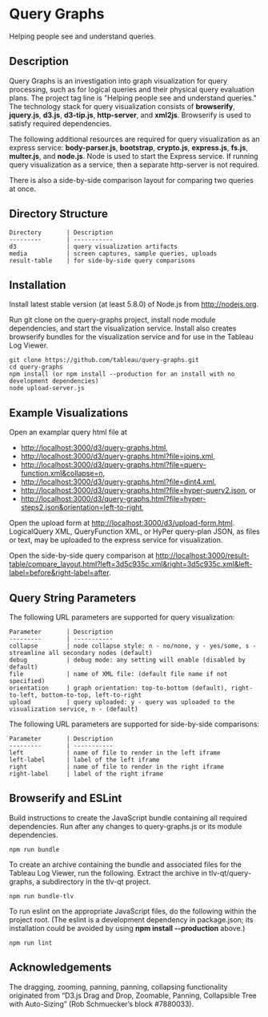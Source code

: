 Query Graphs
============

Helping people see and understand queries.

Description
-----------

Query Graphs is an investigation into graph visualization for query processing, such as for logical queries and their physical
query evaluation plans. The project tag line is "Helping people see and understand queries."
The technology stack for query visualization consists of
**browserify**, 
**jquery.js**,
**d3.js**,
**d3-tip.js**, 
**http-server**, and
**xml2js**.
Browserify is used to satisfy required dependencies.

The following additional resources are required for query visualization as an express service:
**body-parser.js**,
**bootstrap**,
**crypto.js**,
**express.js**,
**fs.js**,
**multer.js**, and
**node.js**.
Node is used to start the Express service.
If running query visualization as a service, then a separate http-server is not required.

There is also a side-by-side comparison layout for comparing two queries at once.

Directory Structure
-------------------

```
Directory       | Description
---------       | -----------
d3              | query visualization artifacts
media           | screen captures, sample queries, uploads
result-table    | for side-by-side query comparisons
```

Installation
------------

Install latest stable version (at least 5.8.0) of Node.js from <http://nodejs.org>.

Run git clone on the query-graphs project, install node module dependencies, and
start the visualization service.
Install also creates browserify bundles for the visualization service and for use in the Tableau Log Viewer.

```shell
git clone https://github.com/tableau/query-graphs.git
cd query-graphs
npm install (or npm install --production for an install with no development dependencies)
node upload-server.js
```

Example Visualizations
----------------------

Open an examplar query html file at 
* <http://localhost:3000/d3/query-graphs.html>, 
* <http://localhost:3000/d3/query-graphs.html?file=joins.xml>,
* <http://localhost:3000/d3/query-graphs.html?file=query-function.xml&collapse=n>,
* <http://localhost:3000/d3/query-graphs.html?file=dint4.xml>,
* <http://localhost:3000/d3/query-graphs.html?file=hyper-query2.json>, or
* <http://localhost:3000/d3/query-graphs.html?file=hyper-steps2.json&orientation=left-to-right>,

Open the upload form at 
<http://localhost:3000/d3/upload-form.html>.
LogicalQuery XML, QueryFunction XML, or HyPer query-plan JSON, as files or text, 
may be uploaded to the express service for visualization.

Open the side-by-side query comparison at 
<http://localhost:3000/result-table/compare_layout.html?left=3d5c935c.xml&right=3d5c935c.xml&left-label=before&right-label=after>.

Query String Parameters
-----------------------

The following URL parameters are supported for query visualization:

```
Parameter       | Description
---------       | -----------
collapse        | node collapse style: n - no/none, y - yes/some, s - streamline all secondary nodes (default)
debug           | debug mode: any setting will enable (disabled by default)
file            | name of XML file: (default file name if not specified)
orientation     | graph orientation: top-to-bottom (default), right-to-left, bottom-to-top, left-to-right
upload          | query uploaded: y - query was uploaded to the visualization service, n - (default)

```

The following URL parameters are supported for side-by-side comparisons:

```
Parameter       | Description
---------       | -----------
left            | name of file to render in the left iframe
left-label      | label of the left iframe
right           | name of file to render in the right iframe
right-label     | label of the right iframe
```

Browserify and ESLint
---------------------

Build instructions to create the JavaScript bundle containing all required dependencies.
Run after any changes to query-graphs.js or its module dependencies.

```shell
npm run bundle
```

To create an archive containing the bundle and associated files for the Tableau Log Viewer, run
the following. Extract the archive in tlv-qt/query-graphs, a subdirectory in the tlv-qt project.

```shell
npm run bundle-tlv
```

To run eslint on the appropriate JavaScript files, do the following within the project root.
(The eslint is a development dependency in package.json;
its installation could be avoided by using **npm install --production** above.)

```shell
npm run lint
```

Acknowledgements 
----------------

The dragging, zooming, panning, panning, collapsing functionality originated from 
“D3.js Drag and Drop, Zoomable, Panning, Collapsible Tree with Auto-Sizing” (Rob Schmuecker’s block #7880033).

